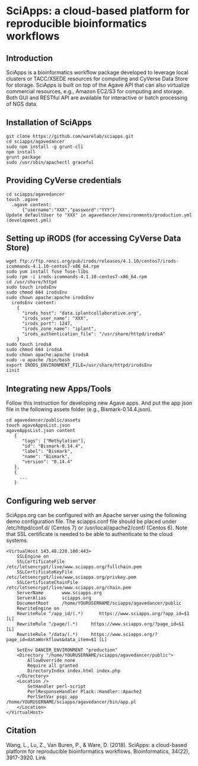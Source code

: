 # SciApps: a cloud-based platform for reproducible bioinformatics workflows
## Introduction
SciApps is a bioinformatics workflow package developed to leverage local clusters or TACC/XSEDE resources for computing and CyVerse Data Store for storage. SciApps is built on top of the Agave API that can also virtualize commercial resources, e.g., Amazon EC2/S3 for computing and storage. Both GUI and RESTful API are available for interactive or batch processing of NGS data.

## Installation of SciApps
    git clone https://github.com/warelab/sciapps.git
    cd sciapps/agavedancer
    sudo npm install -g grunt-cli
    npm install
    grunt package
    sudo /usr/sbin/apachectl graceful  

## Providing CyVerse credentials
    cd sciapps/agavedancer
    touch .agave
      .agave content:
          {"username":"XXX","password":"YYY"}
    Update defaultUser to "XXX" in agavedancer/environments/production.yml (development.yml)

## Setting up iRODS (for accessing CyVerse Data Store)
    wget ftp://ftp.renci.org/pub/irods/releases/4.1.10/centos7/irods-icommands-4.1.10-centos7-x86_64.rpm
    sudo yum install fuse fuse-libs
    sudo rpm -i irods-icommands-4.1.10-centos7-x86_64.rpm 
    cd /usr/share/httpd
    sudo touch irodsEnv
    sudo chmod 664 irodsEnv
    sudo chown apache:apache irodsEnv
      irodsEnv content:
        {
          "irods_host": "data.iplantcollaborative.org",
          "irods_user_name": "XXX",
          "irods_port": 1247,
          "irods_zone_name": "iplant",
          "irods_authentication_file": "/usr/share/httpd/irodsA"
        }
    sudo touch irodsA
    sudo chmod 664 irodsA
    sudo chown apache:apache irodsA
    sudo -u apache /bin/bash
    export IRODS_ENVIRONMENT_FILE=/usr/share/httpd/irodsEnv
    iinit

## Integrating new Apps/Tools
Follow this instruction for developing new Agave apps. And put the app json file in the following assets folder (e.g., Bismark-0.14.4.json).

    cd agavedancer/public/assets
    touch agaveAppsList.json
    agaveAppsList.json content
       {
          "tags": ["Methylation"],
          "id": "Bismark-0.14.4",
          "label": "Bismark",
          "name": "Bismark",
          "version": "0.14.4"
       },
       {
         ...
       }

## Configuring web server
SciApps.org can be configured with an Apache server using the following demo configuration file. The sciapps.conf file should be placed under /etc/httpd/conf.d/ (Centos 7) or /usr/local/apache2/conf/ (Centos 6). Note that SSL certificate is needed to be able to authenticate to the cloud systems.

    <VirtualHost 143.48.220.100:443>
        SSLEngine on
        SSLCertificateFile /etc/letsencrypt/live/www.sciapps.org/fullchain.pem
        SSLCertificateKeyFile /etc/letsencrypt/live/www.sciapps.org/privkey.pem
        SSLCertificateChainFile /etc/letsencrypt/live/www.sciapps.org/chain.pem
        ServerName       www.sciapps.org
        ServerAlias      sciapps.org
        DocumentRoot     /home/YOURUSERNAME/sciapps/agavedancer/public
        RewriteEngine on
        RewriteRule ^/app_id/(.*)      https://www.sciapps.org/?app_id=$1 [L]
        RewriteRule ^/page/(.*)     https://www.sciapps.org/?page_id=$1 [L]
        RewriteRule ^/data/(.*)     https://www.sciapps.org/?page_id=dataWorkflows&data_item=$1 [L]

        SetEnv DANCER_ENVIRONMENT "production"
        <Directory "/home/YOURUSERNAME/sciapps/agavedancer/public">
            AllowOverride none
            Require all granted
            DirectoryIndex index.html index.php
        </Directory>
        <Location />
            SetHandler perl-script
            PerlResponseHandler Plack::Handler::Apache2
            PerlSetVar psgi_app /home/YOURUSERNAME/sciapps/agavedancer/bin/app.pl
        </Location>
    </VirtualHost>

## Citation
Wang, L., Lu, Z., Van Buren, P., & Ware, D. (2018). SciApps: a cloud-based platform for reproducible bioinformatics workflows. Bioinformatics, 34(22), 3917-3920. Link

